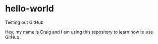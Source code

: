 # hello-world
Testing out GitHub

Hey, my name is Craig and I am using this repository to learn how to use GitHub.
